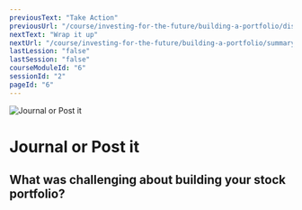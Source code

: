 ```yaml
---
previousText: "Take Action"
previousUrl: "/course/investing-for-the-future/building-a-portfolio/discussion"
nextText: "Wrap it up"
nextUrl: "/course/investing-for-the-future/building-a-portfolio/summary"
lastLession: "false"
lastSession: "false"
courseModuleId: "6"
sessionId: "2"
pageId: "6"
---
```



![Journal or Post it](/assets/img/journal-it.png)
# Journal or Post it

## What was challenging about building your stock portfolio?
<sparkle-feed-post assignment-name="What was challenging about building your stock portfolio?" ></sparkle-feed-post>
